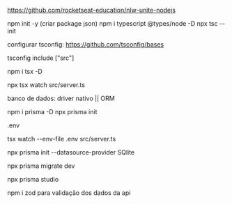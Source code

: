 https://github.com/rocketseat-education/nlw-unite-nodejs

npm init -y (criar package json)
npm i typescript @types/node -D
npx tsc --init

configurar tsconfig: https://github.com/tsconfig/bases

tsconfig include ["src"]

npm i tsx -D

npx tsx watch src/server.ts

banco de dados: driver nativo || ORM

npm i prisma -D
npx prisma init

.env

tsx watch --env-file .env src/server.ts

npx prisma init --datasource-provider SQlite

npx prisma migrate dev

npx prisma studio

npm i zod para validação dos dados da api